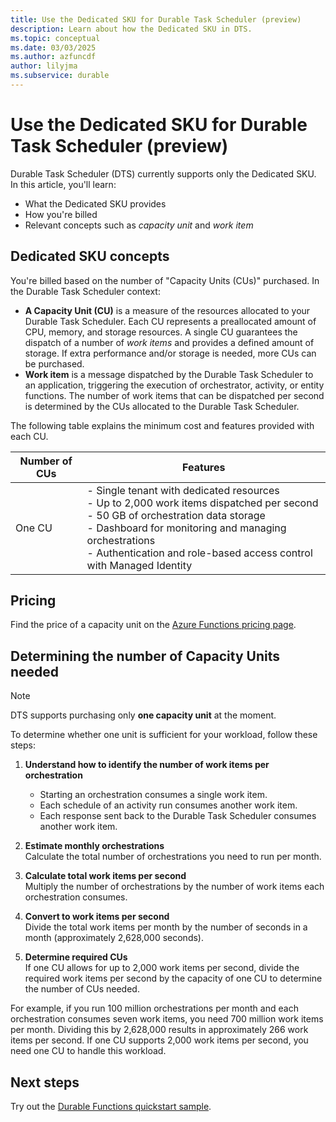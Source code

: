 ```yaml
---
title: Use the Dedicated SKU for Durable Task Scheduler (preview)
description: Learn about how the Dedicated SKU in DTS.
ms.topic: conceptual
ms.date: 03/03/2025
ms.author: azfuncdf
author: lilyjma
ms.subservice: durable
---
```


# Use the Dedicated SKU for Durable Task Scheduler (preview)

Durable Task Scheduler (DTS) currently supports only the Dedicated SKU. In this article, you'll learn:
- What the Dedicated SKU provides
- How you're billed
- Relevant concepts such as *capacity unit* and *work item*

## Dedicated SKU concepts 

You're billed based on the number of "Capacity Units (CUs)" purchased. In the Durable Task Scheduler context:

- **A Capacity Unit (CU)** is a measure of the resources allocated to your Durable Task Scheduler. Each CU represents a preallocated amount of CPU, memory, and storage resources. A single CU guarantees the dispatch of a number of *work items* and provides a defined amount of storage. If extra performance and/or storage is needed, more CUs can be purchased.
- **Work item** is a message dispatched by the Durable Task Scheduler to an application, triggering the execution of orchestrator, activity, or entity functions. The number of work items that can be dispatched per second is determined by the CUs allocated to the Durable Task Scheduler.

The following table explains the minimum cost and features provided with each CU.

| Number of CUs | Features |
| ------------- | -------- |
| One CU        | - Single tenant with dedicated resources​</br>- Up to 2,000 work items dispatched per second​</br>- 50 GB of orchestration data storage​</br>- Dashboard for monitoring and managing orchestrations​</br>- Authentication and role-based access control with Managed Identity |

## Pricing

Find the price of a capacity unit on the [Azure Functions pricing page](https://azure.microsoft.com/pricing/details/functions/). 

## Determining the number of Capacity Units needed

> [!NOTE]
> DTS supports purchasing only **one capacity unit** at the moment.  

To determine whether one unit is sufficient for your workload, follow these steps:

1. **Understand how to identify the number of work items per orchestration**
   - Starting an orchestration consumes a single work item.
   - Each schedule of an activity run consumes another work item.
   - Each response sent back to the Durable Task Scheduler consumes another work item.
     
1. **Estimate monthly orchestrations**  
    Calculate the total number of orchestrations you need to run per month. 

1. **Calculate total work items per second**  
    Multiply the number of orchestrations by the number of work items each orchestration consumes.

1. **Convert to work items per second**  
    Divide the total work items per month by the number of seconds in a month (approximately 2,628,000 seconds).

1. **Determine required CUs**  
    If one CU allows for up to 2,000 work items per second, divide the required work items per second by the capacity of one CU to determine the number of CUs needed.

For example, if you run 100 million orchestrations per month and each orchestration consumes seven work items, you need 700 million work items per month. Dividing this by 2,628,000 results in approximately 266 work items per second. If one CU supports 2,000 work items per second, you need one CU to handle this workload.

## Next steps

Try out the [Durable Functions quickstart sample](quickstart-durable-task-scheduler.md).